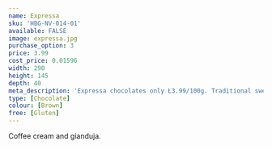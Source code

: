 ```yaml
---
name: Expressa
sku: 'HBG-NV-014-01'
available: FALSE
image: expressa.jpg
purchase_option: 3
price: 3.99
cost_price: 0.01596
width: 290
height: 145
depth: 40
meta_description: 'Expressa chocolates only Ł3.99/100g. Traditional sweets and more at Humbugs Confectionery Store. Specialists in satisfying your sweet tooth!'
type: [Chocolate]
colour: [Brown]
free: [Gluten]
---
```

Coffee cream and gianduja.